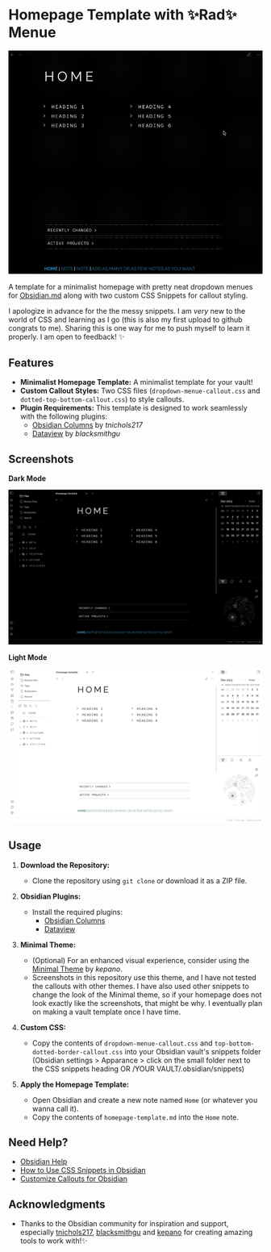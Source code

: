 # Homepage Template with ✨Rad✨ Menue

<img src="https://github.com/memetheoreme/Obsidian-stuff/blob/main/media/homepagegif1.gif?raw=true" data-hpc="true"  width="650" />

A template for a minimalist homepage with pretty neat dropdown menues for [Obsidian.md](https://obsidian.md/) along with two custom CSS Snippets for callout styling. 

I apologize in advance for the the messy snippets. I am *very* new to the world of CSS and learning as I go (this is also my first upload to github congrats to me). Sharing this is one way for me to push myself to learn it properly. I am open to feedback! ✨ 


## Features

- **Minimalist Homepage Template:** A minimalist template for your vault!
- **Custom Callout Styles:** Two CSS files (`dropdown-menue-callout.css` and `dotted-top-bottom-callout.css`) to style callouts.
- **Plugin Requirements:** This template is designed to work seamlessly with the following plugins:
  - [Obsidian Columns](https://github.com/tnichols217/obsidian-columns) by *tnichols217*
  - [Dataview](https://github.com/blacksmithgu/obsidian-dataview) by *blacksmithgu*

## Screenshots

**Dark Mode**

<img src="https://github.com/memetheoreme/Obsidian-stuff/blob/main/media/minimalist%20homepage%20template%20dark.png?raw=true" data-hpc="true"  width="650" />


**Light Mode**

<img src="https://github.com/memetheoreme/Obsidian-stuff/blob/main/media/homepage%20template%20light.png?raw=true" data-hpc="true"  width="650" />

## Usage

1. **Download the Repository:**
   - Clone the repository using `git clone` or download it as a ZIP file.

2. **Obsidian Plugins:**
   - Install the required plugins:
     - [Obsidian Columns](https://github.com/tnichols217/obsidian-columns)
     - [Dataview](https://github.com/blacksmithgu/obsidian-dataview)

3. **Minimal Theme:**
   - (Optional) For an enhanced visual experience, consider using the [Minimal Theme](https://github.com/kepano/obsidian-minimal) by *kepano*. 
    - Screenshots in this repository use this theme, and I have not tested the callouts with other themes. I have also used other snippets to change the look of the Minimal theme, so if your homepage does not look exactly like the screenshots, that might be why. I eventually plan on making a vault template once I have time.

4. **Custom CSS:**
   - Copy the contents of `dropdown-menue-callout.css` and `top-bottom-dotted-border-callout.css` into your Obsidian vault's snippets folder (Obsidian settings > Apparance > click on the small folder next to the CSS snippets heading OR /YOUR VAULT/.obsidian/snippets)

5. **Apply the Homepage Template:**
   - Open Obsidian and create a new note named `Home` (or whatever you wanna call it).
   - Copy the contents of `homepage-template.md` into the `Home` note.



## Need Help?

- [Obsidian Help](https://help.obsidian.md/Home)
- [How to Use CSS Snippets in Obsidian](https://help.obsidian.md/Extending+Obsidian/CSS+snippets)
- [Customize Callouts for Obsidian](https://help.obsidian.md/Editing+and+formatting/Callouts)


## Acknowledgments

- Thanks to the Obsidian community for inspiration and support, especially [tnichols217](https://github.com/tnichols217), [blacksmithgu](https://github.com/blacksmithgu) and [kepano](https://github.com/) for creating amazing tools to work with!✨
